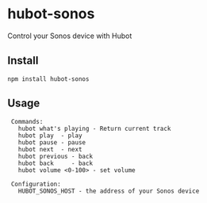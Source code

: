 # hubot-sonos
Control your Sonos device with Hubot

## Install 

`npm install hubot-sonos`

## Usage


```
 Commands:
   hubot what's playing - Return current track
   hubot play  - play
   hubot pause - pause
   hubot next  - next
   hubot previous - back
   hubot back     - back
   hubot volume <0-100> - set volume

 Configuration:
   HUBOT_SONOS_HOST - the address of your Sonos device
 ```

